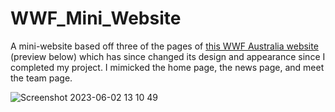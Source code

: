 # WWF_Mini_Website
A mini-website based off three of the pages of [this WWF Australia website](https://wwf.org.au/) (preview below) which has since changed its design and appearance since I completed my project. I mimicked the home page, the news page, and meet the team page. 

![Screenshot 2023-06-02 13 10 49](https://github.com/gdwhittaker94/WWF_Mini_Website/assets/105855731/aa469f68-a6ca-44ba-a034-d2ecd941aeb6)
